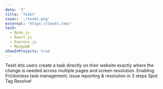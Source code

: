 ```yaml
---
date: '3'
title: 'Teskt'
cover: './teskt.png'
external: 'https://teskt.com/'
tech:
  - Node.js
  - React.js
  - Express.js
  - MongoDB
showInProjects: true
---
```


Teskt lets users create a task directly on their website exactly where the change is needed across multiple pages and screen resolution. Enabling Frictionless task management, issue reporting & resolution in 3 steps Spot Tag Resolve!
